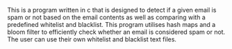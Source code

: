 This is a program written in c that is designed to detect if a given email is spam or not based on the email contents as well as comparing with a predefined whitelist and blacklist.
This program utilises hash maps and a bloom filter to efficiently check whether an email is considered spam or not.
The user can use their own whitelist and blacklist text files. 
